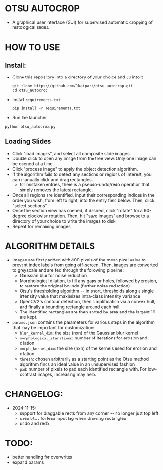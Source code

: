 # OTSU AUTOCROP
* A graphical user interface (GUI) for supervised automatic cropping of histological slides.

# HOW TO USE
## Install:
* Clone this repository into a directory of your choice and `cd` into it
  ```
  git clone https://github.com/1kaipark/otsu_autocrop.git
  cd otsu_autocrop
  ```
* Install `requirements.txt`
  ```
  pip install -r requirements.txt
  ```
* Run the launcher
```
python otsu_autocrop.py
```
## Loading Slides
* Click "load images", and select all composite slide images.
* Double click to open any image from the tree view. Only one image can be opened at a time. 
* Click "process image" to apply the object detection algorithm.
* If the algorithm fails to detect any sections or regions of interest, you can manually click and drag rectangles.
  * for mistaken entries, there is a pseudo-undo/redo operation that simply removes the latest rectangle.
* Once all regions are identified, input their corresponding indices in the order you wish, from left to right, into the entry field below. Then, click "select sections".
* Once the section view has opened, if desired, click "rotate" for a 90-degree clockwise rotation. Then, hit "save images" and browse to a directory of your choice to write the images to disk.
* Repeat for remaining images.

# ALGORITHM DETAILS
* Images are first padded with 400 pixels of the mean pixel value to prevent index labels from going off-screen. Then, images are converted to greyscale and are fed through the following pipeline:
  * Gaussian blur for noise reduction
  * Morphological dilation, to fill any gaps or holes, followed by erosion, to restore the original bounds (further noise reduction)
  * Otsu's thresholding algorithm -- in short, thresholds along a single intensity value that maximizes intra-class intensity variance
  * OpenCV2's contour detection, then simplification via a convex hull, and finally a bounding rectangle around each hull
  * The identified rectangles are then sorted by area and the largest 10 are kept.
* `params.json` contains the parameters for various steps in the algorithm that may be important for customization:
  * `blur_kernel_dim`: the size (nxn) of the Gaussian blur kernel
  * `morphological_iterations`: number of iterations for erosion and dilation
  * `morph_kernel_dim`: the size (nxn) of the kernels used for erosion and dilation
  * `thresh`: chosen arbitrarily as a starting point as the Otsu method algorithm finds an ideal value in an unsupervised fashion
  * `pad`: number of pixels to pad each identified rectangle with. For low-contrast images, increasing may help.


# CHANGELOG:
  * 2024-11-15:
    * support for draggable rects from any corner -- no longer just top left
    * uses `blit` for less input lag when drawing rectangles
    * undo and redo

# TODO:
* better handling for overwrites
* expand params
